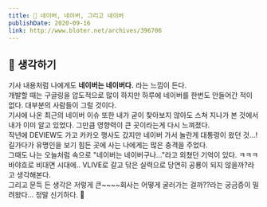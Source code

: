 ```yaml
---
title: 🎾 네이버, 네이버, 그리고 네이버 
publishDate: 2020-09-16
link: http://www.bloter.net/archives/396706
---
```


## 🤔 생각하기 
 
기사 내용처럼 나에게도 **네이버는 네이버다.** 라는 느낌이 든다.  
개발할 때는 구글링을 압도적으로 많이 하지만 하루에 네이버를 한번도 안들어간 적이 없다. 대부분의 사람들이 그럴 것이다.  
기사에 나온 최근의 네이버 이슈 또한 내가 굳이 찾아보지 않아도 스쳐 지나가 본 것에서 내가 이미 알고 있었다. 그만큼 영향력이 큰 곳이라는게 다시 느껴졌다.  
작년에 DEVIEW도 가고 카카오 행사도 갔지만 네이버 가서 놀란게 대통령이 왔던 것...! 길가다가 유명인을 보기 힘든 곳에 사는 나에게는 많은 충격을 주었다.  
그때도 나는 오늘처럼 속으로 "네이버는 네이버구나..."라고 외쳤던 기억이 있다. ㅋㅋㅋ  
바야흐로 비대면 시대에.. VLIVE로 갈고 닦은 실력으로 당연히 공룡이 되지 않을까?라고 생각해본다.    
그리고 문득 든 생각은 저렇게 큰~~~~회사는 어떻게 굴러가는 걸까??라는 궁금증이 밀려왔다... 정말 신기하다. 🤔